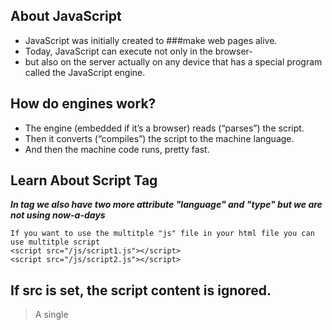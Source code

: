 ## About JavaScript
- JavaScript was initially created to  ###make web pages alive.
- Today, JavaScript can execute not only in the browser-
-  but also on the server actually on any device that has a special program called the JavaScript engine.

## How do engines work?
  - The engine (embedded if it’s a browser) reads (“parses”) the script.
  -  Then it converts (“compiles”) the script to the machine language.
  - And then the machine code runs, pretty fast.

## Learn About Script Tag
***In <script> </script> tag we also have two more attribute "language" and "type" but we are not using now-a-days***
```
If you want to use the multitple "js" file in your html file you can use multitple script
<script src="/js/script1.js"></script>
<script src="/js/script2.js"></script>
```

## If src is set, the script content is ignored.
> A single <script> tag can’t have both the src attribute and code inside.
This won’t work:

```
  <script src="file.js">
  alert(1); // the content is ignored, because src is set
</script>
We must choose either an external <script src="…"> or a regular <script> with code.

The example above can be split into two scripts to work:

<script src="file.js"></script>
<script>
  alert(1);
</script>
```
  
# Data Types in JavaScript
- Number
- BigINt
- Boolean
- Null
- Undefined
- Object
- String
  
 
# Modals in JavaScript
  - Alert ***It is used to only show the message***
  - Prompt ***It is used to ask some question***
  - Confirm ***It contains two button ok and cancel if user clikc on OK it return true otherwise false***
 
# Object in JavaScript
  ```
  > Object is not-Premitive data type
> An object can be created with figure brackets {…} with an optional list of properties. 
    A property is a “key: value” pair, where key is a string (also called a “property name”), and value can be anything.

/* Creating an empty object, we have to ways */

let user = new Object(); // "object constructor" syntax
let user = {};  // "object literal" syntax

/* You can also add a new key value pair like this */
let a = {
  name: "ankit",
  roll: "23",
};
a.school = "makaut";


/* you can also delete a key value pair */
let a = {
  name: "ankit",
  roll: "23",
};
a.school = "makaut";
delete a.name;

  ```
  
  
#Square Bracket in Object
  ```
    >For accesing the multivalue property
    > By using dot we can't access the the multivalue property

    let user = {};
    // set
    user["likes birds"] = true;
    // get
    alert(user["likes birds"]); // true
    // delete
    delete user["likes birds"];

    ###Computed Properties in Object 

    let x = "name";

    let obj = {
      [x]: "ankit",
    };

    console.log(obj);
  ```
  
  # Check Existing property or not
    - We have to ways to check the propery is present or not 
  ```
      let x = {};

      if (x.ankit === undefined) {
        console.log("Not present");
      } else {
        console.log("Present");
      }
  ```
  ## you can also check like this
  ```
    let x = {};
    if ("age" in x) {
      console.log("present");
    } else {
      console.log("not Present");
    }
  ```
  ## you can also run the loop
  ```
    let user = {
      name: "ankit",
      age: 20,
      school: "Makaut",
    };

    for (let key in user) {
      console.log(key);
      console.log(user[key]);
    }

  ```
  
  ## you also add the new value in the object like this
  ```
    let x = {
    name: "Ankit",
    };
    Object.assign(x, { age: 20, lapto: "Air" });
    console.log(x);
  ```
  ## copy the value of object we have two way
  - let temp = [...obj]
  - JSON.parse(JSON.stringify(x));
  - ***but the difference is those value undefined that value it don't copy***
  
  ## you can also write the function in the object
  ```
    let obj = {
      xyz() {
        console.log("check");
      },
      name: "Ankit",
    };
  ```
  
  # 'this' in object
  ```
      let user = {
      name: "John",
      age: 30,

      sayHi() {
        alert(this.name);
      },
    };

    user.sayHi();
  ```
  
# Optional Chaining in Object
  ```
  const user = {};
  console.log(user.name); ***it give undefined***
  ```
  ```
  console.log(user.name.something); ***it give error***
  console.log(user.name?.age);
  ```
  
# MAP and SET in Java Script
   ## Map is a collection of keyed data items, just like an Object. But the main difference is that Map allows keys of any type.
    - Methods and properties are:
    - new Map() – creates the map.
    - map.set(key, value) – stores the value by the key.
    - map.get(key) – returns the value by the key, undefined if key doesn’t exist in map.
    - map.has(key) – returns true if the key exists, false otherwise.
    - map.delete(key) – removes the value by the key.
    - map.clear() – removes everything from the map.
    - map.size – returns the current element count.

************************************
  ```
  let map = new Map();
  map.set(2, 1);
  map.set(3, 1);
  map.set(4, 1);
  map.set(5, 1);
  map.set(7, 2);
  map.set(7, map.get(7) === undefined ? 1 : map.get(7) + 1);
  console.log(map);
  ```

**************************************************************************
## FOR MAP VALUES ITERATION
```
  let recipeMap = new Map([
    ['cucumber', 500],
    ['tomatoes', 350],
    ['onion',    50]
  ]);

  // iterate over keys (vegetables)
  for (let vegetable of recipeMap.keys()) {
    alert(vegetable); // cucumber, tomatoes, onion
  }

  // iterate over values (amounts)
  for (let amount of recipeMap.values()) {
    alert(amount); // 500, 350, 50
  }

  // iterate over [key, value] entries
  for (let entry of recipeMap) { // the same as of recipeMap.entries()
    alert(entry); // cucumber,500 (and so on)
  }
```
********************************************************************************

  # Set 
  ***A Set is a special type collection – “set of values” (without keys), where each value may occur only once.***
  
  - Its main methods are
  - new Set(iterable) – creates the set, and if an iterable object is provided (usually an array), copies values from it into the set.
  - set.add(value) – adds a value, returns the set itself.
  - set.delete(value) – removes the value, returns true if value existed at the moment of the call, otherwise false.
  - set.has(value) – returns true if the value exists in the set, otherwise false.
  - set.clear() – removes everything from the set.
  - set.size – is the elements count.
  ```
  It store the unique value but not in sorted order
  Iteration over set
  for (let x of set) console.log(x);
  ```
  
# Array Method
  ```
  let arr = []
  arr.push(45);
  arr.pop();
  arr.shift()  it remove the first element, and also shrink the array size.

  arr.unshift("Ankit") it add the data at the beginning
  ```
  ### You can also write like this
  ```
  let arr = new Array(1, 2, 3);
  console.log(arr);
  ```
  
  *****************************************************************************************
  ```
  let arr = [1, 2, 3, 4];

  // delete arr[2];
  arr.splice(1, 2); // it remove the item from the array starting position from 1 and erase 2 item

  // it remove the items and push these three string
  arr.splice(1, 1, "ankit", "kumar", "yadav");

  arr.splice(1, 0); // it don't remove any element

  console.log(arr);
  ```

********************************************************************************************************
  ```
  let arr = [1, 2, 3, 4];
  // for each method for array traversing
  arr.forEach((value) => console.log(value));
```
****************************************************
##Searching Property( All three searching property takes 2 argument second one was optional)
1. indexOf()
  
  - let arr = [1,2,3,4];
  - const t = arr.indexOf(3);
  - if value is present in the array it give the index otherwise it give -1

2. arr.lastIndexOf(item, from) – same, but looks for from right to left.
3. arr.includes(item, from) – looks for item starting from index from, returns true if found.

*********************************************************************************************
##Find Method in Array
  ```
  // If not present it gives undefined

  let arr = [
    { name: "Ankit", id: 2 },
    { name: "sonu", id: 1 },
    { name: "MAnish", id: 3 },
  ];

  let user = arr.find((data) => data.name === "Ankit");
  console.log(user);
  ```

*********************************************************************************************
##Filter Method 
  ```
  let arr = [
  { name: "Ankit", id: 2 },
  { name: "sonu", id: 1 },
  { name: "MAnish", id: 3 },
  ];

  let temp = arr.filter((value) => value.id >= 2);
  console.log(temp);
  ```

***********************************
# Sorting in array
  ```
  let arr = [ 1, 2, 15 ];

  // the method reorders the content of arr
  arr.sort();

  alert( arr );  // 1, 15, 2
  ```
  
# Destructing in Object
  let arr = ["ankit", "kumar"];

let [first, second, third] = arr;
console.log(first, second, third);

In COnsole -> ankit kumar undefined

*********************
  ## Actually, we can use it with any iterable, not only arrays:
  ```
  let [a, b, c] = "abc"; // ["a", "b", "c"]
  let [one, two, three] = new Set([1, 2, 3]);
  ```
*********************************
```
let obj = {
  name: "Ankit",
  roll: "2",
};

for (let [key, value] of Object.entries(obj)) console.log(key, value);
```

******************************************************
  ```
let arr = [1, 2, 3, 4, 5, 6];

let [first, second, ...third] = arr;
console.log(first, second, third);
```

********************************************
  ```
let obj = {
  names: "Ankit",
  roll: 20,
};

const { names, roll } = obj;
console.log(names, roll);
  ```

****************************************


## "..." is rest operator ***Spread Operator***
  ### For Time Method
  - let obj = new Date();
  - console.log(obj.getFullYear());
  - console.log(obj.getMonth());
  - console.log(obj.getDate());
  - console.log(obj.getHours());
  - console.log(obj.getMinutes());
  - console.log(obj.getSeconds());

 
# JSON in java-script
  - IF we want to send some data to the server then we convert it to "JSON"
  - JSON.stringify to convert objects into JSON.
  - JSON.parse to convert JSON back into an object.
  ```
    let student = {
      name: "John",
      age: 30,
      isAdmin: false,
      courses: ["html", "css", "js"],
      wife: null,
    };

    let obj = JSON.stringify(student);
    console.log(obj);

    obj = JSON.parse(obj);
    console.log(obj);
  ```

  # How to sort object in javascript 
***We can sort the array of object like this***
  ```
let arr = [
  {
    name: "Ankit",
    roll: 2,
  },
  {
    name: "Sonu",
    roll: 1,
  },
  {
    name: "Aankit",
    roll: 5,
  },
  {
    name: "Rohan",
    roll: 2,
  },
];

arr.sort((a, b) => (a.name > b.name ? 1 : -1));

console.log(arr);
  ```
  ```
let arr = [];
arr.push(2);
arr.push(3);
arr.push(2, 3, 4);
// Size will be 5
```
  
***************************************************
```
function sum(x,y,...z){
    console.log(x);
    console.log(y);
    console.log(z); // z will print the array which contain [4,5,6,4]
};

sum(2,3,4,5,6,4)
  ```
****************************************************

## Blocks for let and const

## If a variable is declared inside a code block {...}, it’s only visible inside that block.
```
function sum() {
  let x = 2;
  return function () {
    let z = 2;
    return x + z;
  };
}

let z = sum();
console.log(z());

It prints 4 because of closure
```
***********************************************************************

# setTimeout() in JS
  ```
    function sum(x, y) {
      console.log(x + y);
    }

    let t = setTimeout(sum, 5000, 2, 3);

    let t2 = setTimeout(sum, 5000, 2, 4);

    clearTimeout(t2);

    console.log(t, t2);
  ```

- set time out returns a timerId
- you can also clear that Timer, once you clear that id than that funciton will not call in future 

***********************************************************************************************************
## Using setTimeout and setInterval together
```
// repeat with the interval of 2 seconds
let timerId = setInterval(() => console.log("start"), 2000);

// after 5 seconds stop
setTimeout(() => {
  clearInterval(timerId);
  console.log("stop");
}, 5000);
```
****************************************************************************

## Zero delay setTimeout
  - setTimeout(func, 0), or just setTimeout(func).


# Inheritance in Object
  ```
let animal = {
  eats: true,
};
let fox = {
  jumps: true,
};

fox.__proto__ = animal;

console.log(fox.eats);
```
*******************************************
  ```
let animal = {
  eats: true,
  walk() {
    alert("Animal walk");
  }
};

let rabbit = {
  jumps: true,
  __proto__: animal
};

// walk is taken from the prototype
rabbit.walk(); // Animal walk
```
  
****************************************************
  ```
You can also write Like this 
let animal = {
  eats: true,
  walk() {
    /* this method won't be used by rabbit */
  },
};

let rabbit = {
  __proto__: animal,
};

rabbit.walk = function () {
  alert("Rabbit! Bounce-bounce!");
};

console.log(rabbit);
```
***************************************************************
  
# Classes in JavaScript

***The “class” syntax***
- The basic syntax is:
```
class MyClass {
  // class methods
  constructor() { ... }
  method1() { ... }
  method2() { ... }
  method3() { ... }
  ...
}
  ```

************************************************
```
class User {
  constructor(name) {
    this.name = name;
  }
  sayHi() {
    console.log(this.name);
  }
}

let user = new User("Ankit");
user.sayHi();
```
**************************************************************************************************

## Inheritance in Class
```
class Animal {
  constructor(name) {
    this.speed = 0;
    this.name = name;
  }
  run(speed) {
    this.speed = speed;
    console.log("Run Function " + this.speed);
  }
  stop() {
    this.speed = 0;
    console.log("Stop Function " + this.name);
  }
}

let animal = new Animal("My animal");

class Rabbit extends Animal {
  hide() {
    console.log("hides Function");
  }
}
let rabbit = new Rabbit("White Rabbit");

rabbit.run(5); // White Rabbit runs with speed 5.
rabbit.hide(); // White Rabbit hides!
```

## Try and Catch block
  ```
  
try {
    console.log("Start of try runs");
    dfdfdf;
    console.log("End of try runs");
  } catch (err) {
    console.log(err.name); // ReferenceError
    console.log(err.message); // lalala is not defined
    console.log(err.stack);
  }
  ```

  # Callback in JS
  ***Passing a function to another function as an argument this is known as Callback***
  ```
  
const post = [
  { title: "First Post" },
  { title: "Second Post" },
  { title: "Third Post" },
];

function getPosts() {
  let t = "";
  setTimeout(() => {
    post.forEach((item) => {
      t += `<li>${item.title}</li>`;
    });
    document.body.innerHTML = t;
  }, 2000);
}

// getPosts();

function createPost(temp, callback) {
  setTimeout(() => {
    post.push(temp);
    callback();
  }, 3000);
}
createPost({ title: "forth post" }, getPosts);
  ```
 
# Promise in JS
```
  const post = [
  { title: "First Post" },
  { title: "Second Post" },
  { title: "Third Post" },
];

function getPosts() {
  let t = "";
  setTimeout(() => {
    post.forEach((item) => {
      t += `<li>${item.title}</li>`;
    });
    document.body.innerHTML = t;
  }, 1000);
}

function createPost(temp) {
  return new Promise((resolve, reject) => {
    setTimeout(() => {
      post.push(temp);
      reject("error something goes wrong");
    }, 2000);
  });
}

createPost({ title: "forth post" })
  .then(() => {
    getPosts();
  })
  .catch((e) => console.log(e));
```
  
# PROMISE AND FETCH 
  ```
  const promise1 = Promise.resolve("Hello World");
const promise2 = 10;
const promise3 = new Promise((resolve, reject) => {
  setTimeout(resolve, 2000, "How are you!");
});

const promise4 = fetch("https://jsonplaceholder.typicode.com/users").then(
  (res) => res.json()
);

Promise.all([promise1, promise2, promise3, promise4]).then((values) =>
  console.log(values)
);
  ```
  
# Async Await
  ```
  const post = [
  { title: "First Post" },
  { title: "Second Post" },
  { title: "Third Post" },
];

function getPosts() {
  let t = "";
  setTimeout(() => {
    post.forEach((item) => {
      t += `<li>${item.title}</li>`;
    });
    document.body.innerHTML = t;
  }, 1000);
}

function createPost(temp) {
  return new Promise((resolve, reject) => {
    setTimeout(() => {
      post.push(temp);
      resolve();
    }, 2000);
  });
}

async function init() {
  await createPost({ title: "Fourth" });
  getPosts();
}
init();
  ```
  
  ***********************************************
### WE CAN ALSO WRITE LIKE THIS

```
async function fetchUsers() {
  const res = await fetch("https://jsonplaceholder.typicode.com/users").then(
    (res) => res.json()
  );
  console.log(res);
}

fetchUsers();
  
  ```
  
  
  
  
  
  
  
  
  
  
  
  
  
  
  
  
  
  
  
  
  
  
  
  
  
  
  
  
  
  
  
  
  
